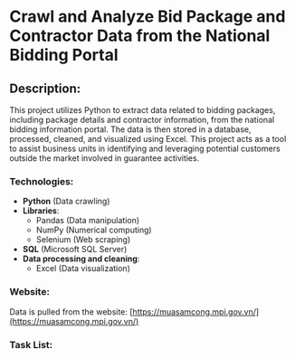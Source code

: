 # Crawl and Analyze Bid Package and Contractor Data from the National Bidding Portal

## Description:
This project utilizes Python to extract data related to bidding packages, including package details and contractor information, from the national bidding information portal. The data is then stored in a database, processed, cleaned, and visualized using Excel. This project acts as a tool to assist business units in identifying and leveraging potential customers outside the market involved in guarantee activities.

### Technologies:

- **Python** (Data crawling)
- **Libraries**:
  - Pandas (Data manipulation)
  - NumPy (Numerical computing)
  - Selenium (Web scraping)
- **SQL** (Microsoft SQL Server)
- **Data processing and cleaning**:
  - Excel (Data visualization)
### Website:
Data is pulled from the website: [https://muasamcong.mpi.gov.vn/](https://muasamcong.mpi.gov.vn/)
### Task List:


